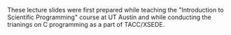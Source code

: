These lecture slides were first prepared while teaching the "Introduction to Scientific Programming" course at UT Austin and while conducting the trianings on C programming as a part of TACC/XSEDE.
